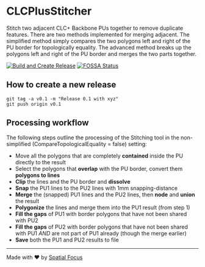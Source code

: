 # CLCPlusStitcher

Stitch two adjacent CLC+ Backbone PUs together to remove duplicate features.
There are two methods implemented for merging adjacent. 
The simplified method simply compares the two polygons left and right of the PU border for topologically equality.
The advanced method breaks up the polygons left and right of the PU border and merges the two parts together.

[![Build and Create Release](https://github.com/SpatialFocus/CLCPlusStitcher/actions/workflows/create-release.yml/badge.svg)](https://github.com/SpatialFocus/CLCPlusStitcher/actions/workflows/create-release.yml)
[![FOSSA Status](https://app.fossa.com/api/projects/custom%2B19685%2Fgithub.com%2FSpatialFocus%2FCLCPlusStitcher.svg?type=shield)](https://app.fossa.com/projects/custom%2B19685%2Fgithub.com%2FSpatialFocus%2FCLCPlusStitcher?ref=badge_shield)

## How to create a new release

```
git tag -a v0.1 -m "Release 0.1 with xyz"
git push origin v0.1
```

## Processing workflow

The following steps outline the processing of the Stitching tool in the non-simplified (CompareTopologicalEquality = false) setting:

- Move all the polygons that are completely __contained__ inside the PU directly to the result
- Select the polygons that __overlap__ with the PU border, convert them __polygons to lines__
- __Clip__ the lines and the PU border and __dissolve__
- __Snap__ the PU1 lines to the PU2 lines with 1mm snapping-distance
- __Merge__ the (snapped) PU1 lines and the PU2 lines, then __node__ and __union__ the result
- __Polygonize__ the lines and merge them into the PU1 result (from step 1)
- __Fill the gaps__ of PU1 with border polygons that have not been shared with PU2
- __Fill the gaps__ of PU2 with border polygons that have not been shared with PU1 _AND_ are not part of PU1 already (though the merge earlier)
- __Save__ both the PU1 and PU2 results to file

----

Made with :heart: by [Spatial Focus](https://spatial-focus.net/)